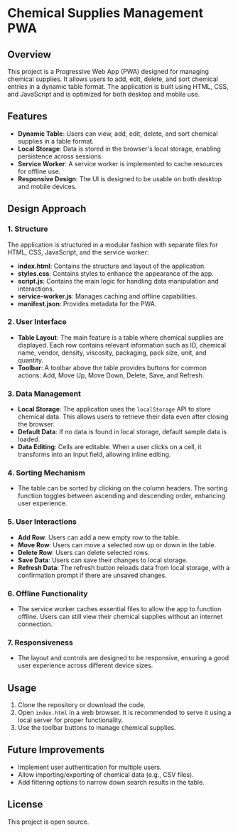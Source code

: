 # Chemical Supplies Management PWA

## Overview

This project is a Progressive Web App (PWA) designed for managing chemical supplies. It allows users to add, edit, delete, and sort chemical entries in a dynamic table format. The application is built using HTML, CSS, and JavaScript and is optimized for both desktop and mobile use.

## Features

- **Dynamic Table**: Users can view, add, edit, delete, and sort chemical supplies in a table format.
- **Local Storage**: Data is stored in the browser's local storage, enabling persistence across sessions.
- **Service Worker**: A service worker is implemented to cache resources for offline use.
- **Responsive Design**: The UI is designed to be usable on both desktop and mobile devices.

## Design Approach

### 1. Structure

The application is structured in a modular fashion with separate files for HTML, CSS, JavaScript, and the service worker:

- **index.html**: Contains the structure and layout of the application.
- **styles.css**: Contains styles to enhance the appearance of the app.
- **script.js**: Contains the main logic for handling data manipulation and interactions.
- **service-worker.js**: Manages caching and offline capabilities.
- **manifest.json**: Provides metadata for the PWA.

### 2. User Interface

- **Table Layout**: The main feature is a table where chemical supplies are displayed. Each row contains relevant information such as ID, chemical name, vendor, density, viscosity, packaging, pack size, unit, and quantity.
- **Toolbar**: A toolbar above the table provides buttons for common actions: Add, Move Up, Move Down, Delete, Save, and Refresh.

### 3. Data Management

- **Local Storage**: The application uses the `localStorage` API to store chemical data. This allows users to retrieve their data even after closing the browser.
- **Default Data**: If no data is found in local storage, default sample data is loaded.
- **Data Editing**: Cells are editable. When a user clicks on a cell, it transforms into an input field, allowing inline editing.

### 4. Sorting Mechanism

- The table can be sorted by clicking on the column headers. The sorting function toggles between ascending and descending order, enhancing user experience.

### 5. User Interactions

- **Add Row**: Users can add a new empty row to the table.
- **Move Row**: Users can move a selected row up or down in the table.
- **Delete Row**: Users can delete selected rows.
- **Save Data**: Users can save their changes to local storage.
- **Refresh Data**: The refresh button reloads data from local storage, with a confirmation prompt if there are unsaved changes.

### 6. Offline Functionality

- The service worker caches essential files to allow the app to function offline. Users can still view their chemical supplies without an internet connection.

### 7. Responsiveness

- The layout and controls are designed to be responsive, ensuring a good user experience across different device sizes.

## Usage

1. Clone the repository or download the code.
2. Open `index.html` in a web browser. It is recommended to serve it using a local server for proper functionality.
3. Use the toolbar buttons to manage chemical supplies.

## Future Improvements

- Implement user authentication for multiple users.
- Allow importing/exporting of chemical data (e.g., CSV files).
- Add filtering options to narrow down search results in the table.

## License

This project is open source.
